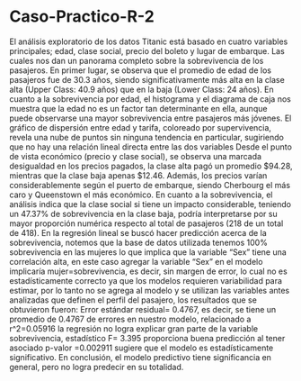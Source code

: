 # Caso-Practico-R-2

El análisis exploratorio de los datos Titanic está basado en cuatro variables principales; edad, clase social, precio del boleto y lugar de embarque. Las cuales nos dan un panorama completo sobre la sobrevivencia de los pasajeros. En primer lugar, se observa que el promedio de edad de los pasajeros fue de 30.3 años, siendo significativamente más alta en la clase alta (Upper Class: 40.9 años) que en la baja (Lower Class: 24 años). En cuanto a la sobrevivencia por edad, el histograma y el diagrama de caja nos muestra que la edad no es un factor tan determinante en ella, aunque puede observarse una mayor sobrevivencia entre pasajeros más jóvenes. El gráfico de dispersión entre edad y tarifa, coloreado por supervivencia, revela una nube de puntos sin ninguna tendencia en particular, sugiriendo que no hay una relación lineal directa entre las dos variables
Desde el punto de vista económico (precio y clase social), se observa una marcada desigualdad en los precios pagados, la clase alta pagó un promedio $94.28, mientras que la clase baja apenas $12.46. Además, los precios varían considerablemente según el puerto de embarque, siendo Cherbourg el más caro y Queenstown el más económico. En cuanto a la sobrevivencia, el análisis indica que la clase social si tiene un impacto considerable, teniendo un 47.37% de sobrevivencia en la clase baja, podría interpretarse por su mayor proporción numérica respecto al total de pasajeros (218 de un total de 418).
En la regresión lineal se buscó hacer predicción acerca de la sobrevivencia, notemos que la base de datos utilizada tenemos 100% sobrevivencia en las mujeres lo que implica que la variable “Sex” tiene una correlación alta, en este caso agregar la variable “Sex” en el modelo implicaría mujer=sobrevivencia, es decir, sin margen de error, lo cual no es estadísticamente correcto ya que los modelos requieren variabilidad para estimar, por lo tanto no se agrega al modelo y se utilizan las variables antes analizadas que definen el perfil del pasajero, los resultados que se obtuvieron fueron:
Error estándar residual= 0.4767, es decir, se tiene un promedio de 0.4767 de errores en nuestro modelo, relacionado a r^2=0.05916 la regresión no logra explicar gran parte de la variable sobrevivencia, estadístico F= 3.395 proporciona buena predicción al tener asociado p-valor =0.002911 sugiere que el modelo es estadísticamente significativo. En conclusión, el modelo predictivo tiene significancia en general, pero no logra predecir en su totalidad.
